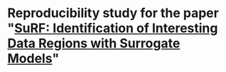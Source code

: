 # Reproducibility study for the paper "[SuRF: Identification of Interesting Data Regions with Surrogate Models](https://ieeexplore.ieee.org/document/9101598)"
